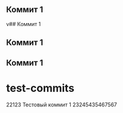 ## Коммит 1
v## Коммит 1
## Коммит 1
## Коммит 1
# test-commits
22123
Тестовый коммит 1
23245435467567
